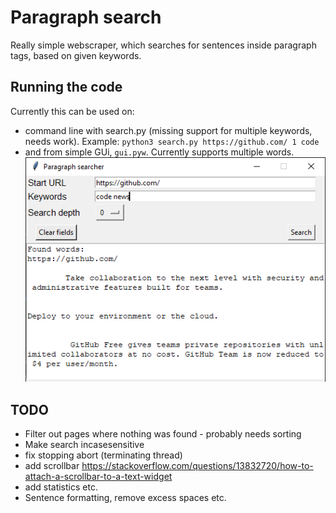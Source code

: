 # Paragraph search

Really simple webscraper, which searches for sentences inside paragraph tags, based on given keywords.

## Running the code

Currently this can be used on:
* command line with search.py (missing support for multiple keywords, needs work). Example:
`python3 search.py https://github.com/ 1 code`
* and from simple GUi, `gui.pyw`. Currently supports multiple words.
![alt text](sample.png "Gui")



## TODO
* Filter out pages where nothing was found - probably needs sorting
* Make search incasesensitive
* fix stopping abort (terminating thread)
* add scrollbar https://stackoverflow.com/questions/13832720/how-to-attach-a-scrollbar-to-a-text-widget
* add statistics etc.
* Sentence formatting, remove excess spaces etc.